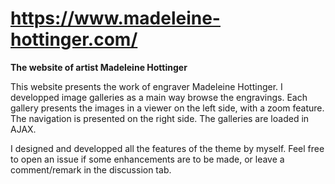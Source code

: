 # https://www.madeleine-hottinger.com/
**The website of artist Madeleine Hottinger**

This website presents the work of engraver Madeleine Hottinger.
I developped image galleries as a main way browse the engravings. Each gallery presents the images in a viewer on the left side, with a zoom feature.
The navigation is presented on the right side. The galleries are loaded in AJAX.

I designed and developped all the features of the theme by myself. Feel free to open an issue if some enhancements are to be made, or leave a comment/remark in the discussion tab.
